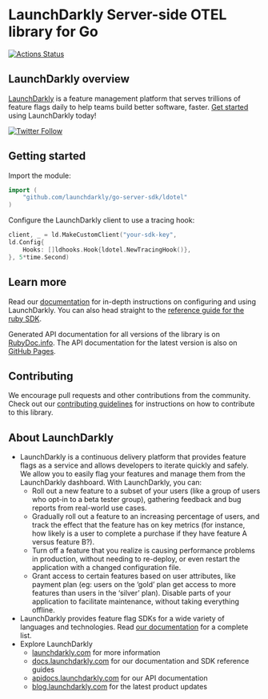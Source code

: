 LaunchDarkly Server-side OTEL library for Go
==============================================
[![Actions Status](https://github.com/launchdarkly/go-server-sdk/actions/workflows/ci.yml/badge.svg?branch=v7)](https://github.com/launchdarkly/go-server-sdk/actions/workflows/ci.yml)

LaunchDarkly overview
-------------------------
[LaunchDarkly](https://www.launchdarkly.com) is a feature management platform that serves trillions of feature flags daily to help teams build better software, faster. [Get started](https://docs.launchdarkly.com/home/getting-started) using LaunchDarkly today!

[![Twitter Follow](https://img.shields.io/twitter/follow/launchdarkly.svg?style=social&label=Follow&maxAge=2592000)](https://twitter.com/intent/follow?screen_name=launchdarkly)

Getting started
-----------

Import the module:

```go
import (
    "github.com/launchdarkly/go-server-sdk/ldotel"
)
```

Configure the LaunchDarkly client to use a tracing hook:

```go
client, _ = ld.MakeCustomClient("your-sdk-key",
ld.Config{
    Hooks: []ldhooks.Hook{ldotel.NewTracingHook()},
}, 5*time.Second)
```

Learn more
-----------

Read our [documentation](http://docs.launchdarkly.com) for in-depth instructions on configuring and using LaunchDarkly. You can also head straight to the [reference guide for the ruby SDK](http://docs.launchdarkly.com/docs/ruby-sdk-reference).

Generated API documentation for all versions of the library is on [RubyDoc.info](https://www.rubydoc.info/gems/launchdarkly-server-sdk-otel). The API documentation for the latest version is also on [GitHub Pages](https://launchdarkly.github.io/ruby-server-sdk-otel).

Contributing
------------

We encourage pull requests and other contributions from the community. Check out our [contributing guidelines](CONTRIBUTING.md) for instructions on how to contribute to this library.

About LaunchDarkly
-----------

* LaunchDarkly is a continuous delivery platform that provides feature flags as a service and allows developers to iterate quickly and safely. We allow you to easily flag your features and manage them from the LaunchDarkly dashboard.  With LaunchDarkly, you can:
    * Roll out a new feature to a subset of your users (like a group of users who opt-in to a beta tester group), gathering feedback and bug reports from real-world use cases.
    * Gradually roll out a feature to an increasing percentage of users, and track the effect that the feature has on key metrics (for instance, how likely is a user to complete a purchase if they have feature A versus feature B?).
    * Turn off a feature that you realize is causing performance problems in production, without needing to re-deploy, or even restart the application with a changed configuration file.
    * Grant access to certain features based on user attributes, like payment plan (eg: users on the ‘gold’ plan get access to more features than users in the ‘silver’ plan). Disable parts of your application to facilitate maintenance, without taking everything offline.
* LaunchDarkly provides feature flag SDKs for a wide variety of languages and technologies. Read [our documentation](https://docs.launchdarkly.com/sdk) for a complete list.
* Explore LaunchDarkly
    * [launchdarkly.com](https://www.launchdarkly.com/ "LaunchDarkly Main Website") for more information
    * [docs.launchdarkly.com](https://docs.launchdarkly.com/  "LaunchDarkly Documentation") for our documentation and SDK reference guides
    * [apidocs.launchdarkly.com](https://apidocs.launchdarkly.com/  "LaunchDarkly API Documentation") for our API documentation
    * [blog.launchdarkly.com](https://blog.launchdarkly.com/  "LaunchDarkly Blog Documentation") for the latest product updates
